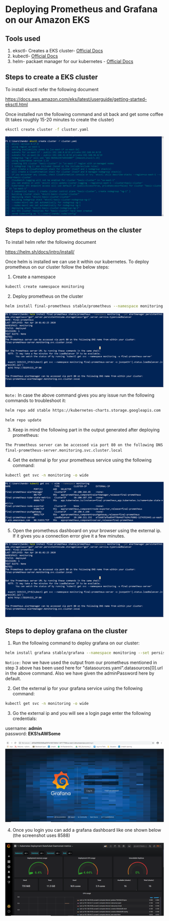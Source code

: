 # Deploying Prometheus and Grafana on our Amazon EKS

## Tools used

<ol>
<li>eksctl- Creates a EKS cluster- <a href="https://eksctl.io/">Official Docs</a></li>
<li>kubectl- <a href="https://kubernetes.io/docs/tasks/tools/install-kubectl/">Official Docs</a></li>
<li>helm- packaet manager for our kubernetes - <a href="https://helm.sh/">Official Docs</a></li>
</ol>

## Steps to create a EKS cluster

To install eksctl refer the following document

https://docs.aws.amazon.com/eks/latest/userguide/getting-started-eksctl.html

Once installed run the following command and sit back and get some coffee (It takes roughly 15-20 minutes to create the cluster)

```bash
eksctl create cluster -f cluster.yaml
```
![eksctl command](https://github.com/rahulh25/screenshots/blob/master/grafana/eksctl.png)<br>

## Steps to deploy prometheus on the cluster

To install helm refer the following document

https://helm.sh/docs/intro/install/

Once helm is installed we can use it within our kubernetes. To deploy prometheus on our cluster follow the below steps:

1. Create a namespace

```bash
kubectl create namespace monitoring
```
2. Deploy prometheus on the cluster

```bash
helm install final-prometheus stable/prometheus --namespace monitoring --set alertmanager.persistentVolume.storageClass="gp2",server.persistentVolume.storageClass="gp2",server.service.type=LoadBalancer 
```
![eksctl command](https://github.com/rahulh25/screenshots/blob/master/grafana/prometheus.png)<br>

`Note:` In case the above command gives you any issue run the following commands to troubleshoot it:

```bash
helm repo add stable https://kubernetes-charts.storage.googleapis.com
```

```bash
helm repo update
```

3. Keep in mind the following part in the output generated after deploying prometheus:

```bash
The Prometheus server can be accessed via port 80 on the following DNS name from within your cluster:
final-prometheus-server.monitoring.svc.cluster.local
```

4. Get the external ip for your prometheus service using the following command:

```bash
kubectl get svc -n monitoring -o wide
```
![EXTERNAL IP](https://github.com/rahulh25/screenshots/blob/master/grafana/Get%20prometheus%20address.png)<br>

5. Open the prometheus dashboard on your browser using the external ip. If it gives you a connection error give it a few minutes.<br>

![PROMETHEUS DASHBOARD](https://github.com/rahulh25/screenshots/blob/master/grafana/prometheus.png)<br>

## Steps to deploy grafana on the cluster

1. Run the following command to deploy grafana on our cluster:

```bash
helm install grafana stable/grafana --namespace monitoring --set persistence.storageClassName="gp2" --set adminPassword='EKS!sAWSome' --set datasources."datasources\.yaml".apiVersion=1 --set datasources."datasources\.yaml".datasources[0].name=Prometheus --set datasources."datasources\.yaml".datasources[0].type=prometheus --set datasources."datasources\.yaml".datasources[0].url=http://final-prometheus-server.monitoring.svc.cluster.local --set datasources."datasources\.yaml".datasources[0].access=proxy --set datasources."datasources\.yaml".datasources[0].isDefault=true --set service.type=LoadBalancer
```

`Notice:` how we have used the output from our prometheus mentioned in step 3 above has been used here for "datasources\.yaml".datasources[0].url in the above command. Also we have given the adminPassword here by default.

2. Get the external ip for your grafana service using the following command:

```bash
kubectl get svc -n monitoring -o wide
```

3. Go the external ip and you will see a login page enter the following credentials:<br>

username: <b>admin</b><br>
password: <b>EKS!sAWSome</b><br>

![Grafana login](https://github.com/rahulh25/screenshots/blob/master/grafana/grafana%20login%20page.png)<br>

4. Once you login you can add a grafana dashboard like one shown below (the screenshot uses 8588)

![Grafana dashboard](https://github.com/rahulh25/screenshots/blob/master/grafana/Dashboard.png)<br>

